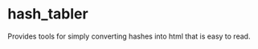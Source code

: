 hash_tabler
===========

Provides tools for simply converting hashes into html that is easy to read.